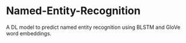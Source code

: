 # Named-Entity-Recognition
A DL model to predict named entity recognition using BLSTM and GloVe word embeddings.
